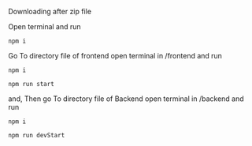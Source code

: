 Downloading after zip file

Open terminal and run

```
npm i
```

Go To directory file of frontend open terminal in /frontend and run

```
npm i
```

```
npm run start
```

and, Then go To directory file of Backend open terminal in /backend and run

```
npm i
```

```
npm run devStart
```
